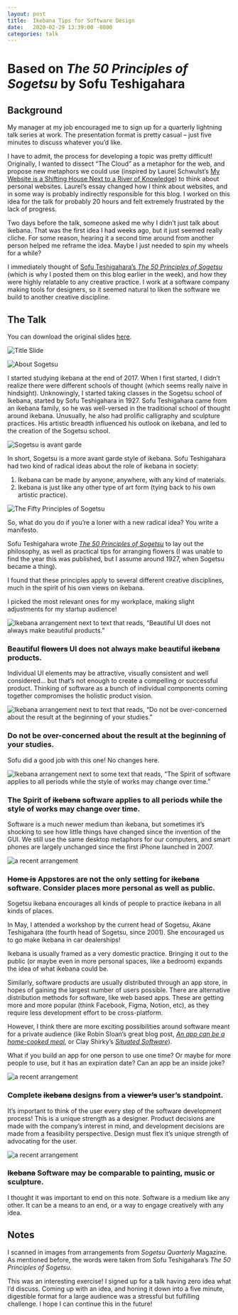 ```yaml
---
layout: post
title:  Ikebana Tips for Software Design
date:   2020-02-29 13:39:00 -0800
categories: talk
---
```

# Based on *The 50 Principles of Sogetsu* by Sofu Teshigahara

## Background

My manager at my job encouraged me to sign up for a quarterly lightning talk series at work. The presentation format is pretty casual – just five minutes to discuss whatever you’d like.

I have to admit, the process for developing a topic was pretty difficult! Originally, I wanted to dissect “The Cloud” as a metaphor for the web, and propose new metaphors we could use (inspired by Laurel Schwulst’s [My Website is a Shifting House Next to a River of Knowledge](https://thecreativeindependent.com/people/laurel-schwulst-my-website-is-a-shifting-house-next-to-a-river-of-knowledge-what-could-yours-be/)) to think about personal websites. Laurel’s essay changed how I think about websites, and in some way is probably indirectly responsible for this blog. I worked on this idea for the talk for probably 20 hours and felt extremely frustrated by the lack of progress.

Two days before the talk, someone asked me why I didn’t just talk about ikebana. That was the first idea I had weeks ago, but it just seemed really cliche. For some reason, hearing it a second time around from another person helped me reframe the idea. Maybe I just needed to spin my wheels for a while?

I immediately thought of [Sofu Teshigahara’s *The 50 Principles of Sogetsu*](http://ikebana.website/principles-of-sogetsu,/textbook/2020/02/26/rules-for-ikebana.html) (which is why I posted them on this blog earlier in the week), and how they were highly relatable to any creative practice. I work at a software company making tools for designers, so it seemed natural to liken the software we build to another creative discipline.

## The Talk

You can download the original slides [here](https://www.dropbox.com/s/edeiy0vptzfi6pz/Ikebana%20Tips%20for%20Software%20Design.pdf?dl=0).


![Title Slide](/assets/2020-02-29/Cover.png)

![About Sogetsu](/assets/2020-02-29/Background1.png)

I started studying ikebana at the end of 2017. When I first started, I didn’t realize there were different schools of thought (which seems really naive in hindsight). Unknowingly, I started taking classes in the Sogetsu school of Ikebana, started by Sofu Teshigahara in 1927. Sofu Teshigahara came from an ikebana family, so he was well-versed in the traditional school of thought around ikebana. Unusually, he also had prolific calligraphy and sculpture practices. His artistic breadth influenced his outlook on ikebana, and led to the creation of the Sogetsu school.

![Sogetsu is avant garde](/assets/2020-02-29/Background2.png)

In short, Sogetsu is a more avant garde style of ikebana. Sofu Teshigahara had two kind of radical ideas about the role of ikebana in society:
1. Ikebana can be made by anyone, anywhere, with any kind of materials.
2. Ikebana is just like any other type of art form (tying back to his own artistic practice).

![The Fifty Principles of Sogetsu](/assets/2020-02-29/50Principles.png)

So, what do you do if you’re a loner with a new radical idea? You write a manifesto.

Sofu Teshigahara wrote [*The 50 Principles of Sogetsu*](http://ikebana.website/principles-of-sogetsu,/textbook/2020/02/26/rules-for-ikebana.html) to lay out the philosophy, as well as practical tips for arranging flowers (I was unable to find the year this was published, but I assume around 1927, when Sogetsu became a thing).

I found that these principles apply to several different creative disciplines, much in the spirit of his own views on ikebana.

I picked the most relevant ones for my workplace, making slight adjustments for my startup audience!


![Ikebana arrangement next to text that reads, “Beautiful UI does not always make beautiful products.”](/assets/2020-02-29/Tip1.png)
### Beautiful ~~flowers~~ UI does not always make beautiful ~~ikebana~~ products.

Individual UI elements may be attractive, visually consistent and well considered… but that’s not enough to create a compelling or successful product. Thinking of software as a bunch of individual components coming together compromises the holistic product vision.


![Ikebana arrangement next to text that reads, “Do not be over-concerned about the result at the beginning of your studies.”](/assets/2020-02-29/Tip2.png)
### Do not be over-concerned about the result at the beginning of your studies.
Sofu did a good job with this one! No changes here.


![Ikebana arrangement next to some text that reads, “The Spirit of software applies to all periods while the style of works may change over time.”](/assets/2020-02-29/Tip3.png)

### The Spirit of ~~ikebana~~ software applies to all periods while the style of works may change over time.
Software is a much newer medium than ikebana, but sometimes it’s shocking to see how little things have changed since the invention of the GUI. We still use the same desktop metaphors for our computers, and smart phones are largely unchanged since the first iPhone launched in 2007.

![a recent arrangement](/assets/2020-02-29/Tip4.png)
### ~~Home is~~ Appstores are not the only setting for ~~ikebana~~ software. Consider places more personal as well as public.
Sogetsu ikebana encourages all kinds of people to practice ikebana in all kinds of places.

In May, I attended a workshop by the current head of Sogetsu, Akane Teshigahara (the fourth head of Sogetsu, since 2001). She encouraged us to go make ikebana in car dealerships!

Ikebana is usually framed as a very domestic practice. Bringing it out to the public (or maybe even in more personal spaces, like a bedroom) expands the idea of what ikebana could be.

Similarly, software products are usually distributed through an app store, in hopes of gaining the largest number of users possible. There are alternative distribution methods for software, like web based apps. These are getting more and more popular (think Facebook, Figma, Notion, etc), as they require less development effort to be cross-platform.

However, I think there are more exciting possibilities around software meant for a private audience (like Robin Sloan’s great blog post, *[An app can be a home-cooked meal](https://www.robinsloan.com/notes/home-cooked-app/)*, or Clay Shirky’s *[Situated Software](https://web.archive.org/web/20040411202042/http://www.shirky.com/writings/situated_software.html)*).

What if you build an app for one person to use one time? Or maybe for more people to use, but it has an expiration date? Can an app be an inside joke?


![a recent arrangement](/assets/2020-02-29/Tip5.png)
### Complete ~~ikebana~~ designs from a ~~viewer’s~~ user’s standpoint.
It’s important to think of the user every step of the software development process! This is a unique strength as a designer. Product decisions are made with the company’s interest in mind, and development decisions are made from a feasibility perspective. Design must flex it’s unique strength of advocating for the user.

![a recent arrangement](/assets/2020-02-29/Tip6.png)
### ~~Ikebana~~ Software may be comparable to painting, music or sculpture.
I thought it was important to end on this note. Software is a medium like any other. It can be a means to an end, or a way to engage creatively with any idea.

## Notes
I scanned in images from arrangements from *Sogetsu Quarterly* Magazine. As mentioned before, the words were taken from Sofu Teshigahara’s *The 50 Principles of Sogetsu*.

This was an interesting exercise! I signed up for a talk having zero idea what I’d discuss. Coming up with an idea, and honing it down into a five minute, digestible format for a large audience was a stressful but fulfilling challenge. I hope I can continue this in the future!